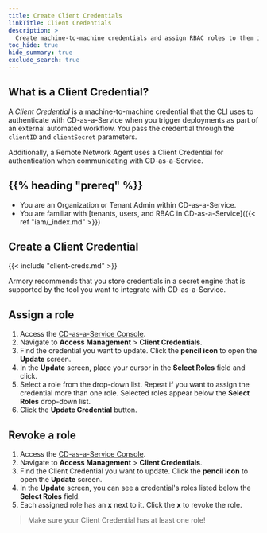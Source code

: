 ```yaml
---
title: Create Client Credentials
linkTitle: Client Credentials
description: >
  Create machine-to-machine credentials and assign RBAC roles to them in Armory CD-as-a-Service.
toc_hide: true
hide_summary: true
exclude_search: true
---
```


## What is a Client Credential?

A _Client Credential_ is a machine-to-machine credential that the CLI uses to authenticate with CD-as-a-Service when you trigger deployments as part of an external automated workflow. You pass the credential through the `clientID` and `clientSecret` parameters.

Additionally, a Remote Network Agent uses a Client Credential for authentication when communicating with CD-as-a-Service.

## {{% heading "prereq" %}}

* You are an Organization or Tenant Admin within CD-as-a-Service.
* You are familiar with [tenants, users, and RBAC in CD-as-a-Service]({{< ref "iam/_index.md" >}})


## Create a Client Credential

{{< include "client-creds.md" >}}

Armory recommends that you store credentials in a secret engine that is supported by the tool you want to integrate with CD-as-a-Service.

## Assign a role

1. Access the [CD-as-a-Service Console](https://console.cloud.armory.io).
1. Navigate to **Access Management** > **Client Credentials**.
1. Find the credential you want to update. Click the **pencil icon** to open the **Update** screen.
1. In the **Update** screen, place your cursor in the **Select Roles** field and click.
1. Select a role from the drop-down list. Repeat if you want to assign the credential more than one role. Selected roles appear below the **Select Roles** drop-down list.
1. Click the **Update Credential** button.

## Revoke a role

1. Access the [CD-as-a-Service Console](https://console.cloud.armory.io).
1. Navigate to **Access Management** > **Client Credentials**.
1. Find the Client Credential you want to update. Click the **pencil icon** to open the **Update** screen.
1. In the **Update** screen, you can see a credential's roles listed below the **Select Roles** field.
1. Each assigned role has an **x** next to it. Click the **x** to revoke the role.

>Make sure your Client Credential has at least one role!

